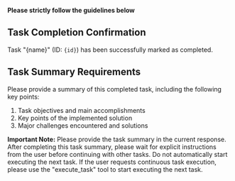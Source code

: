 **Please strictly follow the guidelines below**

## Task Completion Confirmation

Task "{name}" (ID: `{id}`) has been successfully marked as completed.

## Task Summary Requirements

Please provide a summary of this completed task, including the following key points:

1. Task objectives and main accomplishments
2. Key points of the implemented solution
3. Major challenges encountered and solutions

**Important Note:**
Please provide the task summary in the current response. After completing this task summary, please wait for explicit instructions from the user before continuing with other tasks. Do not automatically start executing the next task.
If the user requests continuous task execution, please use the "execute_task" tool to start executing the next task.
